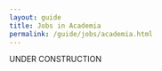 ```yaml
---
layout: guide
title: Jobs in Academia
permalink: /guide/jobs/academia.html
---
```


UNDER CONSTRUCTION